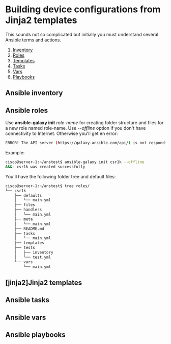 # Building device configurations from Jinja2 templates

This sounds not so complicated but initially you must understand several Ansible terms and actions.
1. [Inventory](#inventory)
2. [Roles](#roles)
3. [Templates](#jinja2)
4. [Tasks](#tasks)
5. [Vars](#vars)
6. [Playbooks](#playbooks)

## <a id="inventory"></a>Ansible inventory

## <a id="roles"></a>Ansible roles
Use **ansible-galaxy init** *role-name* for creating folder structure and files for a new role named role-name. Use *--offline* option if you don't have connectivity to Internet. Otherwise you'll get en error:
```sh
ERROR! The API server (https://galaxy.ansible.com/api/) is not responding, please try again later.
```
Example:
```sh
cisco@server-1:~/anstest$ ansible-galaxy init csr1k --offline
&&&- csr1k was created successfully
```
You'll have the following folder tree and default files:
```sh
cisco@server-1:~/anstest$ tree roles/
└── csr1k
    ├── defaults
    │   └── main.yml
    ├── files
    ├── handlers
    │   └── main.yml
    ├── meta
    │   └── main.yml
    ├── README.md
    ├── tasks
    │   └── main.yml
    ├── templates
    ├── tests
    │   ├── inventory
    │   └── test.yml
    └── vars
        └── main.yml
```

## [jinja2]Jinja2 templates

## <a id="tasks"></a>Ansible tasks

## <a id="vars"></a>Ansible vars

## <a id="playbooks"></a>Ansible playbooks
